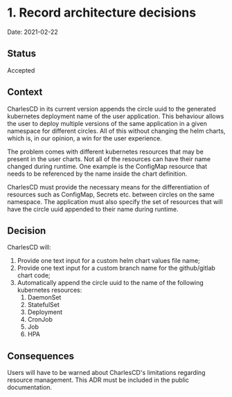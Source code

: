 # 1. Record architecture decisions

Date: 2021-02-22

## Status

Accepted

## Context
CharlesCD in its current version appends the circle uuid to the generated kubernetes deployment name of the user application.
This behaviour allows the user to deploy multiple versions of the same application in a given namespace for different circles.
All of this without changing the helm charts, which is, in our opinion, a win for the user experience.

The problem comes with different kubernetes resources that may be present in the user charts. Not all of the resources can have
their name changed during runtime. One example is the ConfigMap resource that needs to be referenced by the name inside the 
chart definition.

CharlesCD must provide the necessary means for the differentiation of resources such as ConfigMap, Secrets etc. between circles on the
same namespace. The application must also specify the set of resources that will have the circle uuid appended to their name
during runtime.

## Decision
CharlesCD will:
 
1. Provide one text input for a custom helm chart values file name;
2. Provide one text input for a custom branch name for the github/gitlab chart code;
3. Automatically append the circle uuid to the name of the following kubernetes resources:
	1. DaemonSet
	2. StatefulSet
	3. Deployment
	4. CronJob
	5. Job
	6. HPA

## Consequences
Users will have to be warned about CharlesCD's limitations regarding resource management. This
ADR must be included in the public documentation.